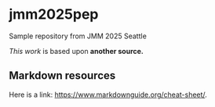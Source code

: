 # jmm2025pep
Sample repository from JMM 2025 Seattle


*This work* is based upon **another source.**

## Markdown resources

Here is a link: <https://www.markdownguide.org/cheat-sheet/>.
